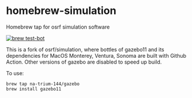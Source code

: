homebrew-simulation
===================

Homebrew tap for osrf simulation software

[![brew test-bot](https://github.com/na-trium-144/homebrew-gazebo/actions/workflows/tests.yml/badge.svg?event=pull_request)](https://github.com/na-trium-144/homebrew-gazebo/actions/workflows/tests.yml)

This is a fork of osrf/simulation, where bottles of gazebo11 and its dependencies for MacOS Monterey, Ventura, Sonoma are built with Github Action.
Other versions of gazebo are disabled to speed up build.

To use:

    brew tap na-trium-144/gazebo
    brew install gazebo11

